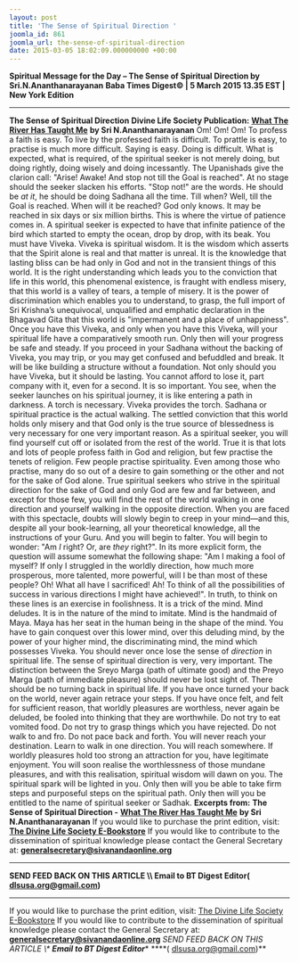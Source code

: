 ```yaml
---
layout: post
title: 'The Sense of Spiritual Direction '
joomla_id: 861
joomla_url: the-sense-of-spiritual-direction
date: 2015-03-05 18:02:09.000000000 +00:00
---
```

**Spiritual Message for the Day – The Sense of Spiritual Direction by Sri.N.Ananthanarayanan**
**Baba Times Digest© | 5 March 2015 13.35 EST | New York Edition**
* * *
**The Sense of Spiritual Direction**
**Divine Life Society Publication:** [**What The River Has Taught Me**](http://dlshq.org/discourse/apr2004.htm) **by Sri N.Ananthanarayanan**
Om! Om! Om!
To profess a faith is easy. To live by the professed faith is difficult. To prattle is easy, to practise is much more difficult. Saying is easy. Doing is difficult. What is expected, what is required, of the spiritual seeker is not merely doing, but doing rightly, doing wisely and doing incessantly. The Upanishads give the clarion call: "Arise! Awake! And stop not till the Goal is reached". At no stage should the seeker slacken his efforts. "Stop not!" are the words. He should be _at it_, he should be doing Sadhana all the time. Till when? Well, till the Goal is reached. When will it be reached? God only knows. It may be reached in six days or six million births. This is where the virtue of patience comes in. A spiritual seeker is expected to have that infinite patience of the bird which started to empty the ocean, drop by drop, with its beak.
You must have Viveka. Viveka is spiritual wisdom. It is the wisdom which asserts that the Spirit alone is real and that matter is unreal. It is the knowledge that lasting bliss can be had only in God and not in the transient things of this world. It is the right understanding which leads you to the conviction that life in this world, this phenomenal existence, is fraught with endless misery, that this world is a valley of tears, a temple of misery. It is the power of discrimination which enables you to understand, to grasp, the full import of Sri Krishna’s unequivocal, unqualified and emphatic declaration in the Bhagavad Gita that this world is "impermanent and a place of unhappiness". Once you have this Viveka, and only when you have this Viveka, will your spiritual life have a comparatively smooth run. Only then will your progress be safe and steady. If you proceed in your Sadhana without the backing of Viveka, you may trip, or you may get confused and befuddled and break. It will be like building a structure without a foundation. Not only should you have Viveka, but it should be lasting. You cannot afford to lose it, part company with it, even for a second. It is so important. You see, when the seeker launches on his spiritual journey, it is like entering a path in darkness. A torch is necessary. Viveka provides the torch. Sadhana or spiritual practice is the actual walking.
The settled conviction that this world holds only misery and that God only is the true source of blessedness is very necessary for one very important reason. As a spiritual seeker, you will find yourself cut off or isolated from the rest of the world. True it is that lots and lots of people profess faith in God and religion, but few practise the tenets of religion. Few people practise spirituality. Even among those who practise, many do so out of a desire to gain something or the other and not for the sake of God alone. True spiritual seekers who strive in the spiritual direction for the sake of God and only God are few and far between, and except for those few, you will find the rest of the world walking in one direction and yourself walking in the opposite direction. When you are faced with this spectacle, doubts will slowly begin to creep in your mind—and this, despite all your book-learning, all your theoretical knowledge, all the instructions of your Guru. And you will begin to falter. You will begin to wonder: "Am _I_ right? Or, are _they_ right?". In its more explicit form, the question will assume somewhat the following shape: "Am I making a fool of myself? If only I struggled in the worldly direction, how much more prosperous, more talented, more powerful, will I be than most of these people? Oh! What all have I sacrificed! Ah! To think of all the possibilities of success in various directions I might have achieved!". In truth, to think on these lines is an exercise in foolishness.
It is a trick of the mind. Mind deludes. It is in the nature of the mind to imitate. Mind is the handmaid of Maya. Maya has her seat in the human being in the shape of the mind. You have to gain conquest over this lower mind, over this deluding mind, by the power of your higher mind, the discriminating mind, the mind which possesses Viveka. You should never once lose the sense of _direction_ in spiritual life. The sense of spiritual direction is very, very important. The distinction between the Sreyo Marga (path of ultimate good) and the Preyo Marga (path of immediate pleasure) should never be lost sight of. There should be no turning back in spiritual life. If you have once turned your back on the world, never again retrace your steps. If you have once felt, and felt for sufficient reason, that worldly pleasures are worthless, never again be deluded, be fooled into thinking that they are worthwhile. Do not try to eat vomited food. Do not try to grasp things which you have rejected. Do not walk to and fro. Do not pace back and forth. You will never reach your destination. Learn to walk in one direction. You will reach somewhere.
If worldly pleasures hold too strong an attraction for you, have legitimate enjoyment. You will soon realise the worthlessness of those mundane pleasures, and with this realisation, spiritual wisdom will dawn on you. The spiritual spark will be lighted in you. Only then will you be able to take firm steps and purposeful steps on the spiritual path. Only then will you be entitled to the name of spiritual seeker or Sadhak.
**Excerpts from:**  **The Sense of Spiritual Direction -** [**What The River Has Taught Me**](http://dlshq.org/discourse/apr2004.htm) **by Sri N.Ananthanarayanan**
If you would like to purchase the print edition, visit: **[The Divine Life Society E-Bookstore](http://www.dlshq.org/download/download.htm)**
If you would like to contribute to the dissemination of spiritual knowledge please contact the General Secretary at: [](mailto:%20%3Cscript%20type=%27text/javascript%27%3E%20%3C%21--%20var%20prefix%20=%20%27ma%27%20+%20%27il%27%20+%20%27to%27;%20var%20path%20=%20%27hr%27%20+%20%27ef%27%20+%20%27=%27;%20var%20addy57016%20=%20%27generalsecretary%27%20+%20%27@%27;%20addy57016%20=%20addy57016%20+%20%27sivanandaonline%27%20+%20%27.%27%20+%20%27org%27;%20document.write%28%27%3Ca%20%27%20+%20path%20+%20%27%5C%27%27%20+%20prefix%20+%20%27:%27%20+%20addy57016%20+%20%27%5C%27%3E%27%29;%20document.write%28addy57016%29;%20document.write%28%27%3C%5C/a%3E%27%29;%20//--%3E%5Cn%20%3C/script%3E%3Cscript%20type=%27text/javascript%27%3E%20%3C%21--%20document.write%28%27%3Cspan%20style=%5C%27display:%20none;%5C%27%3E%27%29;%20//--%3E%20%3C/script%3EThis%20email%20address%20is%20being%20protected%20from%20spambots.%20You%20need%20JavaScript%20enabled%20to%20view%20it.%20%3Cscript%20type=%27text/javascript%27%3E%20%3C%21--%20document.write%28%27%3C/%27%29;%20document.write%28%27span%3E%27%29;%20//--%3E%20%3C/script%3E?subject=Contribution%20to%20Dissemination%20of%20Spiritual%20Knowledge) **generalsecretary@sivanandaonline.org**
****
**SEND FEED BACK ON THIS ARTICLE \\\ Email to BT Digest Editor[](mailto:%20%3Cscript%20type=%27text/javascript%27%3E%20%3C%21--%20var%20prefix%20=%20%27ma%27%20+%20%27il%27%20+%20%27to%27;%20var%20path%20=%20%27hr%27%20+%20%27ef%27%20+%20%27=%27;%20var%20addy72654%20=%20%27dlsusa.org%27%20+%20%27@%27;%20addy72654%20=%20addy72654%20+%20%27gmail%27%20+%20%27.%27%20+%20%27com%27;%20document.write%28%27%3Ca%20%27%20+%20path%20+%20%27%5C%27%27%20+%20prefix%20+%20%27:%27%20+%20addy72654%20+%20%27%5C%27%3E%27%29;%20document.write%28addy72654%29;%20document.write%28%27%3C%5C/a%3E%27%29;%20//--%3E%5Cn%20%3C/script%3E%3Cscript%20type=%27text/javascript%27%3E%20%3C%21--%20document.write%28%27%3Cspan%20style=%5C%27display:%20none;%5C%27%3E%27%29;%20//--%3E%20%3C/script%3EThis%20email%20address%20is%20being%20protected%20from%20spambots.%20You%20need%20JavaScript%20enabled%20to%20view%20it.%20%3Cscript%20type=%27text/javascript%27%3E%20%3C%21--%20document.write%28%27%3C/%27%29;%20document.write%28%27span%3E%27%29;%20//--%3E%20%3C/script%3E?subject=DLS%20Posts)( [dlsusa.org@gmail.com](mailto:dlsusa.org@gmail.com))**
* * *
  
If you would like to purchase the print edition, visit: [The Divine Life Society E-Bookstore](http://www.dlshq.org/download/download.htm)
If you would like to contribute to the dissemination of spiritual knowledge please contact the General Secretary at: **[generalsecretary@sivanandaonline.org](mailto:generalsecretary@sivanandaonline.org)**
**SEND FEED BACK ON THIS ARTICLE \\\**  **Email to BT Digest Editor**** [](mailto:%20%3Cscript%20type=%27text/javascript%27%3E%20%3C%21--%20var%20prefix%20=%20%27ma%27%20+%20%27il%27%20+%20%27to%27;%20var%20path%20=%20%27hr%27%20+%20%27ef%27%20+%20%27=%27;%20var%20addy72654%20=%20%27dlsusa.org%27%20+%20%27@%27;%20addy72654%20=%20addy72654%20+%20%27gmail%27%20+%20%27.%27%20+%20%27com%27;%20document.write%28%27%3Ca%20%27%20+%20path%20+%20%27%5C%27%27%20+%20prefix%20+%20%27:%27%20+%20addy72654%20+%20%27%5C%27%3E%27%29;%20document.write%28addy72654%29;%20document.write%28%27%3C%5C/a%3E%27%29;%20//--%3E%5Cn%20%3C/script%3E%3Cscript%20type=%27text/javascript%27%3E%20%3C%21--%20document.write%28%27%3Cspan%20style=%5C%27display:%20none;%5C%27%3E%27%29;%20//--%3E%20%3C/script%3EThis%20email%20address%20is%20being%20protected%20from%20spambots.%20You%20need%20JavaScript%20enabled%20to%20view%20it.%20%3Cscript%20type=%27text/javascript%27%3E%20%3C%21--%20document.write%28%27%3C/%27%29;%20document.write%28%27span%3E%27%29;%20//--%3E%20%3C/script%3E?subject=DLS%20Posts)****( [dlsusa.org@gmail.com](mailto:dlsusa.org@gmail.com))**  
